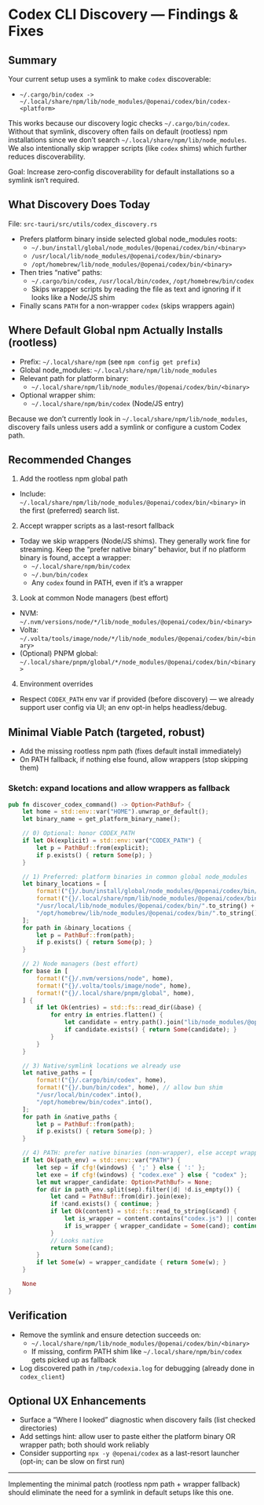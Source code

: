 # Codex CLI Discovery — Findings & Fixes

## Summary
Your current setup uses a symlink to make `codex` discoverable:

- `~/.cargo/bin/codex -> ~/.local/share/npm/lib/node_modules/@openai/codex/bin/codex-<platform>`

This works because our discovery logic checks `~/.cargo/bin/codex`. Without that symlink, discovery often fails on default (rootless) npm installations since we don’t search `~/.local/share/npm/lib/node_modules`. We also intentionally skip wrapper scripts (like `codex` shims) which further reduces discoverability.

Goal: Increase zero‑config discoverability for default installations so a symlink isn’t required.

## What Discovery Does Today
File: `src-tauri/src/utils/codex_discovery.rs`

- Prefers platform binary inside selected global node_modules roots:
  - `~/.bun/install/global/node_modules/@openai/codex/bin/<binary>`
  - `/usr/local/lib/node_modules/@openai/codex/bin/<binary>`
  - `/opt/homebrew/lib/node_modules/@openai/codex/bin/<binary>`
- Then tries “native” paths:
  - `~/.cargo/bin/codex`, `/usr/local/bin/codex`, `/opt/homebrew/bin/codex`
  - Skips wrapper scripts by reading the file as text and ignoring if it looks like a Node/JS shim
- Finally scans `PATH` for a non-wrapper `codex` (skips wrappers again)

## Where Default Global npm Actually Installs (rootless)
- Prefix: `~/.local/share/npm` (see `npm config get prefix`)
- Global node_modules: `~/.local/share/npm/lib/node_modules`
- Relevant path for platform binary:
  - `~/.local/share/npm/lib/node_modules/@openai/codex/bin/<binary>`
- Optional wrapper shim:
  - `~/.local/share/npm/bin/codex` (Node/JS entry)

Because we don’t currently look in `~/.local/share/npm/lib/node_modules`, discovery fails unless users add a symlink or configure a custom Codex path.

## Recommended Changes
1) Add the rootless npm global path
- Include: `~/.local/share/npm/lib/node_modules/@openai/codex/bin/<binary>` in the first (preferred) search list.

2) Accept wrapper scripts as a last-resort fallback
- Today we skip wrappers (Node/JS shims). They generally work fine for streaming. Keep the “prefer native binary” behavior, but if no platform binary is found, accept a wrapper:
  - `~/.local/share/npm/bin/codex`
  - `~/.bun/bin/codex`
  - Any `codex` found in PATH, even if it’s a wrapper

3) Look at common Node managers (best effort)
- NVM: `~/.nvm/versions/node/*/lib/node_modules/@openai/codex/bin/<binary>`
- Volta: `~/.volta/tools/image/node/*/lib/node_modules/@openai/codex/bin/<binary>`
- (Optional) PNPM global: `~/.local/share/pnpm/global/*/node_modules/@openai/codex/bin/<binary>`

4) Environment overrides
- Respect `CODEX_PATH` env var if provided (before discovery) — we already support user config via UI; an env opt-in helps headless/debug.

## Minimal Viable Patch (targeted, robust)
- Add the missing rootless npm path (fixes default install immediately)
- On PATH fallback, if nothing else found, allow wrappers (stop skipping them)

### Sketch: expand locations and allow wrappers as fallback
```rust
pub fn discover_codex_command() -> Option<PathBuf> {
    let home = std::env::var("HOME").unwrap_or_default();
    let binary_name = get_platform_binary_name();

    // 0) Optional: honor CODEX_PATH
    if let Ok(explicit) = std::env::var("CODEX_PATH") {
        let p = PathBuf::from(explicit);
        if p.exists() { return Some(p); }
    }

    // 1) Preferred: platform binaries in common global node_modules
    let binary_locations = [
        format!("{}/.bun/install/global/node_modules/@openai/codex/bin/{}", home, binary_name),
        format!("{}/.local/share/npm/lib/node_modules/@openai/codex/bin/{}", home, binary_name), // NEW
        "/usr/local/lib/node_modules/@openai/codex/bin/".to_string() + binary_name,
        "/opt/homebrew/lib/node_modules/@openai/codex/bin/".to_string() + binary_name,
    ];
    for path in &binary_locations {
        let p = PathBuf::from(path);
        if p.exists() { return Some(p); }
    }

    // 2) Node managers (best effort)
    for base in [
        format!("{}/.nvm/versions/node", home),
        format!("{}/.volta/tools/image/node", home),
        format!("{}/.local/share/pnpm/global", home),
    ] {
        if let Ok(entries) = std::fs::read_dir(&base) {
            for entry in entries.flatten() {
                let candidate = entry.path().join("lib/node_modules/@openai/codex/bin").join(binary_name);
                if candidate.exists() { return Some(candidate); }
            }
        }
    }

    // 3) Native/symlink locations we already use
    let native_paths = [
        format!("{}/.cargo/bin/codex", home),
        format!("{}/.bun/bin/codex", home), // allow bun shim
        "/usr/local/bin/codex".into(),
        "/opt/homebrew/bin/codex".into(),
    ];
    for path in &native_paths {
        let p = PathBuf::from(path);
        if p.exists() { return Some(p); }
    }

    // 4) PATH: prefer native binaries (non-wrapper), else accept wrappers as last resort
    if let Ok(path_env) = std::env::var("PATH") {
        let sep = if cfg!(windows) { ';' } else { ':' };
        let exe = if cfg!(windows) { "codex.exe" } else { "codex" };
        let mut wrapper_candidate: Option<PathBuf> = None;
        for dir in path_env.split(sep).filter(|d| !d.is_empty()) {
            let cand = PathBuf::from(dir).join(exe);
            if !cand.exists() { continue; }
            if let Ok(content) = std::fs::read_to_string(&cand) {
                let is_wrapper = content.contains("codex.js") || content.starts_with("#!/usr/bin/env node");
                if is_wrapper { wrapper_candidate = Some(cand); continue; }
            }
            // Looks native
            return Some(cand);
        }
        if let Some(w) = wrapper_candidate { return Some(w); }
    }

    None
}
```

## Verification
- Remove the symlink and ensure detection succeeds on:
  - `~/.local/share/npm/lib/node_modules/@openai/codex/bin/<binary>`
  - If missing, confirm PATH shim like `~/.local/share/npm/bin/codex` gets picked up as fallback
- Log discovered path in `/tmp/codexia.log` for debugging (already done in `codex_client`)

## Optional UX Enhancements
- Surface a “Where I looked” diagnostic when discovery fails (list checked directories)
- Add settings hint: allow user to paste either the platform binary OR wrapper path; both should work reliably
- Consider supporting `npx -y @openai/codex` as a last-resort launcher (opt-in; can be slow on first run)

---
Implementing the minimal patch (rootless npm path + wrapper fallback) should eliminate the need for a symlink in default setups like this one.
